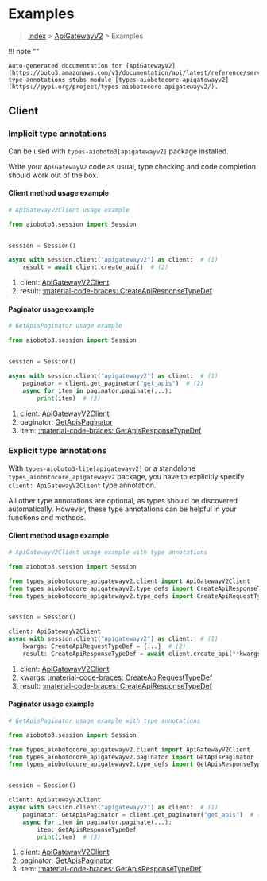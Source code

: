 # Examples

> [Index](../README.md) > [ApiGatewayV2](./README.md) > Examples

!!! note ""

    Auto-generated documentation for [ApiGatewayV2](https://boto3.amazonaws.com/v1/documentation/api/latest/reference/services/apigatewayv2.html#apigatewayv2)
    type annotations stubs module [types-aiobotocore-apigatewayv2](https://pypi.org/project/types-aiobotocore-apigatewayv2/).

## Client

### Implicit type annotations

Can be used with `types-aioboto3[apigatewayv2]` package installed.

Write your `ApiGatewayV2` code as usual,
type checking and code completion should work out of the box.



#### Client method usage example

```python
# ApiGatewayV2Client usage example

from aioboto3.session import Session


session = Session()

async with session.client("apigatewayv2") as client:  # (1)
    result = await client.create_api()  # (2)
```

1. client: [ApiGatewayV2Client](./client.md)
2. result: [:material-code-braces: CreateApiResponseTypeDef](./type_defs.md#createapiresponsetypedef)



#### Paginator usage example

```python
# GetApisPaginator usage example

from aioboto3.session import Session


session = Session()

async with session.client("apigatewayv2") as client:  # (1)
    paginator = client.get_paginator("get_apis")  # (2)
    async for item in paginator.paginate(...):
        print(item)  # (3)
```

1. client: [ApiGatewayV2Client](./client.md)
2. paginator: [GetApisPaginator](./paginators.md#getapispaginator)
3. item: [:material-code-braces: GetApisResponseTypeDef](./type_defs.md#getapisresponsetypedef)




### Explicit type annotations

With `types-aioboto3-lite[apigatewayv2]`
or a standalone `types_aiobotocore_apigatewayv2` package, you have to explicitly specify
`client: ApiGatewayV2Client` type annotation.

All other type annotations are optional, as types should be discovered automatically.
However, these type annotations can be helpful in your functions and methods.


#### Client method usage example

```python
# ApiGatewayV2Client usage example with type annotations

from aioboto3.session import Session

from types_aiobotocore_apigatewayv2.client import ApiGatewayV2Client
from types_aiobotocore_apigatewayv2.type_defs import CreateApiResponseTypeDef
from types_aiobotocore_apigatewayv2.type_defs import CreateApiRequestTypeDef


session = Session()

client: ApiGatewayV2Client
async with session.client("apigatewayv2") as client:  # (1)
    kwargs: CreateApiRequestTypeDef = {...}  # (2)
    result: CreateApiResponseTypeDef = await client.create_api(**kwargs)  # (3)
```

1. client: [ApiGatewayV2Client](./client.md)
2. kwargs: [:material-code-braces: CreateApiRequestTypeDef](./type_defs.md#createapirequesttypedef)
3. result: [:material-code-braces: CreateApiResponseTypeDef](./type_defs.md#createapiresponsetypedef)



#### Paginator usage example

```python
# GetApisPaginator usage example with type annotations

from aioboto3.session import Session

from types_aiobotocore_apigatewayv2.client import ApiGatewayV2Client
from types_aiobotocore_apigatewayv2.paginator import GetApisPaginator
from types_aiobotocore_apigatewayv2.type_defs import GetApisResponseTypeDef


session = Session()

client: ApiGatewayV2Client
async with session.client("apigatewayv2") as client:  # (1)
    paginator: GetApisPaginator = client.get_paginator("get_apis")  # (2)
    async for item in paginator.paginate(...):
        item: GetApisResponseTypeDef
        print(item)  # (3)
```

1. client: [ApiGatewayV2Client](./client.md)
2. paginator: [GetApisPaginator](./paginators.md#getapispaginator)
3. item: [:material-code-braces: GetApisResponseTypeDef](./type_defs.md#getapisresponsetypedef)




